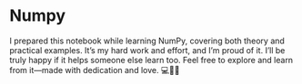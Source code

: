 # Numpy
I prepared this notebook while learning NumPy, covering both theory and practical examples. It’s my hard work and effort, and I’m proud of it. I’ll be truly happy if it helps someone else learn too. Feel free to explore and learn from it—made with dedication and love. 💻🧠💙
